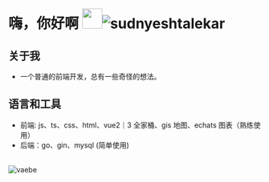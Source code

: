 # 嗨，你好啊 <img src="https://github.com/sudnyeshtalekar/sudnyeshtalekar/blob/master/Assets/Hi.gif" width="40px"><img src="https://komarev.com/ghpvc/?username=vaebe" alt="sudnyeshtalekar" />

## 关于我
+ 一个普通的前端开发，总有一些奇怪的想法。


## 语言和工具
+ 前端: js、ts、css、html、vue2｜3 全家桶、gis 地图、echats 图表（熟练使用）
+ 后端：go、gin、mysql (简单使用)

<br/>
<img src="https://github-readme-stats.vercel.app/api?username=vaebe" alt="vaebe" /> 

<!-- multi-platform-posts start -->
<!-- multi-platform-posts end -->

